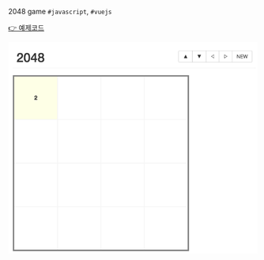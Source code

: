 2048 game `#javascript`, `#vuejs`

[👉 예제코드](https://jsfiddle.net/rmcodestar/ya5r9o1L/41/)

![2048 thumbnail](https://github.com/rmcodestar/2048/blob/master/img.png)
